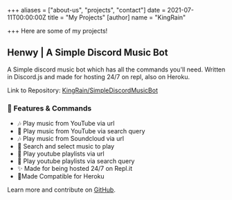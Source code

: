 +++
aliases = ["about-us", "projects", "contact"]
date = 2021-07-11T00:00:00Z
title = "My Projects"
[author]
name = "KingRain"

+++
Here are some of my projects!

## **Henwy | A Simple Discord Music Bot**

A Simple discord music bot which has all the commands you'll need. Written in Discord.js and made for hosting 24/7 on repl, also on Heroku.

Link to Repository: [KingRain/SimpleDiscordMusicBot ](https://github.com/KingRain/SimpleDiscordMusicBot "Github repo")

### 📝 Features & Commands

* 🎶 Play music from YouTube via url
* 🔎 Play music from YouTube via search query
* 🎶 Play music from Soundcloud via url
* 🔎 Search and select music to play
* 📃 Play youtube playlists via url
* 🔎 Play youtube playlists via search query
* ✨ Made for being hosted 24/7 on Repl.it
* 🎍Made Compatible for Heroku

Learn more and contribute on [GitHub](https://github.com/gohugoio).